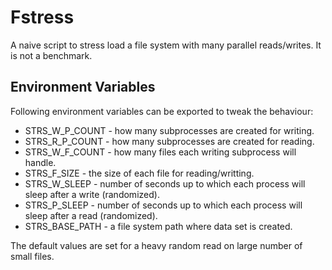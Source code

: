 # Fstress
A naive script to stress load a file system with many parallel reads/writes. It is not a benchmark.
## Environment Variables
Following environment variables can be exported to tweak the behaviour:
  * STRS_W_P_COUNT - how many subprocesses are created for writing.
  * STRS_R_P_COUNT - how many subprocesses are created for reading.
  * STRS_W_F_COUNT - how many files each writing subprocess will handle.
  * STRS_F_SIZE - the size of each file for reading/writting.
  * STRS_W_SLEEP - number of seconds up to which each process will sleep after a write (randomized).
  * STRS_P_SLEEP - number of seconds up to which each process will sleep after a read (randomized).
  * STRS_BASE_PATH - a file system path where data set is created.

The default values are set for a heavy random read on large number of small files.

